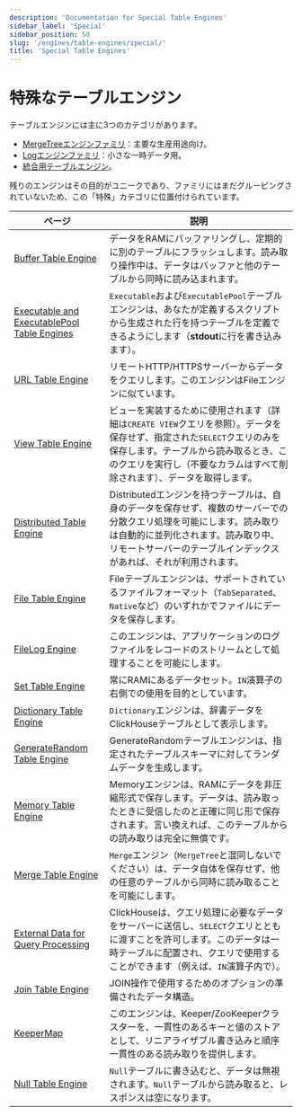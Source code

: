 ```yaml
---
description: 'Documentation for Special Table Engines'
sidebar_label: 'Special'
sidebar_position: 50
slug: '/engines/table-engines/special/'
title: 'Special Table Engines'
---
```





# 特殊なテーブルエンジン

テーブルエンジンには主に3つのカテゴリがあります。

- [MergeTreeエンジンファミリ](../../../engines/table-engines/mergetree-family/index.md)：主要な生産用途向け。
- [Logエンジンファミリ](../../../engines/table-engines/log-family/index.md)：小さな一時データ用。
- [統合用テーブルエンジン](../../../engines/table-engines/integrations/index.md)。

残りのエンジンはその目的がユニークであり、ファミリにはまだグルーピングされていないため、この「特殊」カテゴリに位置付けられています。

<!-- このページの目次テーブルは自動的に生成されます。 
https://github.com/ClickHouse/clickhouse-docs/blob/main/scripts/autogenerate-table-of-contents.sh
YAMLフロントマatterフィールドであるslug、description、titleから生成されます。

エラーを見つけた場合は、ページ自体のYMLフロントマatterを編集してください。
-->
| ページ | 説明 |
|-----|-----|
| [Buffer Table Engine](/engines/table-engines/special/buffer) | データをRAMにバッファリングし、定期的に別のテーブルにフラッシュします。読み取り操作中は、データはバッファと他のテーブルから同時に読み込まれます。 |
| [Executable and ExecutablePool Table Engines](/engines/table-engines/special/executable) | `Executable`および`ExecutablePool`テーブルエンジンは、あなたが定義するスクリプトから生成された行を持つテーブルを定義できるようにします（**stdout**に行を書き込みます）。 |
| [URL Table Engine](/engines/table-engines/special/url) | リモートHTTP/HTTPSサーバーからデータをクエリします。このエンジンはFileエンジンに似ています。 |
| [View Table Engine](/engines/table-engines/special/view) | ビューを実装するために使用されます（詳細は`CREATE VIEW`クエリを参照）。データを保存せず、指定された`SELECT`クエリのみを保存します。テーブルから読み取るとき、このクエリを実行し（不要なカラムはすべて削除されます）、データを取得します。 |
| [Distributed Table Engine](/engines/table-engines/special/distributed) | Distributedエンジンを持つテーブルは、自身のデータを保存せず、複数のサーバーでの分散クエリ処理を可能にします。読み取りは自動的に並列化されます。読み取り中、リモートサーバーのテーブルインデックスがあれば、それが利用されます。 |
| [File Table Engine](/engines/table-engines/special/file) | Fileテーブルエンジンは、サポートされているファイルフォーマット（`TabSeparated`、`Native`など）のいずれかでファイルにデータを保存します。 |
| [FileLog Engine](/engines/table-engines/special/filelog) | このエンジンは、アプリケーションのログファイルをレコードのストリームとして処理することを可能にします。 |
| [Set Table Engine](/engines/table-engines/special/set) | 常にRAMにあるデータセット。`IN`演算子の右側での使用を目的としています。 |
| [Dictionary Table Engine](/engines/table-engines/special/dictionary) | `Dictionary`エンジンは、辞書データをClickHouseテーブルとして表示します。 |
| [GenerateRandom Table Engine](/engines/table-engines/special/generate) | GenerateRandomテーブルエンジンは、指定されたテーブルスキーマに対してランダムデータを生成します。 |
| [Memory Table Engine](/engines/table-engines/special/memory) | Memoryエンジンは、RAMにデータを非圧縮形式で保存します。データは、読み取ったときに受信したのと正確に同じ形で保存されます。言い換えれば、このテーブルからの読み取りは完全に無償です。 |
| [Merge Table Engine](/engines/table-engines/special/merge) | `Merge`エンジン（`MergeTree`と混同しないでください）は、データ自体を保存せず、他の任意のテーブルから同時に読み取ることを可能にします。 |
| [External Data for Query Processing](/engines/table-engines/special/external-data) | ClickHouseは、クエリ処理に必要なデータをサーバーに送信し、`SELECT`クエリとともに渡すことを許可します。このデータは一時テーブルに配置され、クエリで使用することができます（例えば、`IN`演算子内で）。 |
| [Join Table Engine](/engines/table-engines/special/join) | JOIN操作で使用するためのオプションの準備されたデータ構造。 |
| [KeeperMap](/engines/table-engines/special/keeper-map) | このエンジンは、Keeper/ZooKeeperクラスターを、一貫性のあるキーと値のストアとして、リニアライザブル書き込みと順序一貫性のある読み取りを提供します。 |
| [Null Table Engine](/engines/table-engines/special/null) | `Null`テーブルに書き込むと、データは無視されます。`Null`テーブルから読み取ると、レスポンスは空になります。 |
